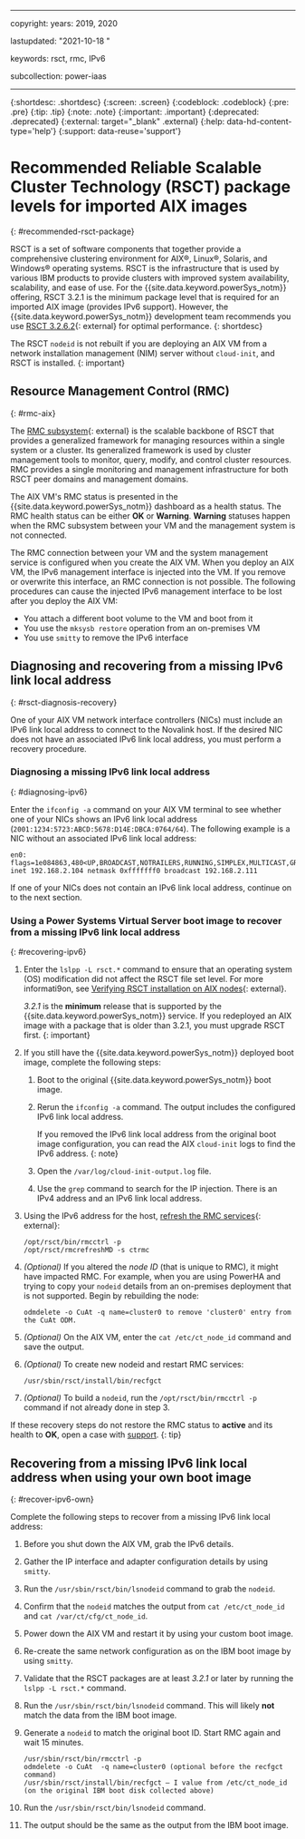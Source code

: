 ﻿---

copyright:
  years: 2019, 2020

lastupdated: "2021-10-18
"

keywords: rsct, rmc, IPv6

subcollection: power-iaas

---

{:shortdesc: .shortdesc}
{:screen: .screen}
{:codeblock: .codeblock}
{:pre: .pre}
{:tip: .tip}
{:note: .note}
{:important: .important}
{:deprecated: .deprecated}
{:external: target="_blank" .external}
{:help: data-hd-content-type='help'}
{:support: data-reuse='support'}

# Recommended Reliable Scalable Cluster Technology (RSCT) package levels for imported AIX images
{: #recommended-rsct-package}

RSCT is a set of software components that together provide a comprehensive clustering environment for AIX&reg;, Linux&reg;, Solaris, and Windows&reg; operating systems. RSCT is the infrastructure that is used by various IBM products to provide clusters with improved system availability, scalability, and ease of use. For the {{site.data.keyword.powerSys_notm}} offering, RSCT 3.2.1 is the minimum package level that is required for an imported AIX image (provides IPv6 support). However, the {{site.data.keyword.powerSys_notm}} development team recommends you use [RSCT 3.2.6.2](https://www.ibm.com/support/knowledgecenter/SGVKBA_3.2/navigation/welcome.html){: external} for optimal performance.
{: shortdesc}

The RSCT `nodeid` is not rebuilt if you are deploying an AIX VM from a network installation management (NIM) server without `cloud-init`, and RSCT is installed.
{: important}

## Resource Management Control (RMC)
{: #rmc-aix}

The [RMC subsystem](https://www.ibm.com/support/knowledgecenter/SGVKBA_3.2/admin/bl503_undrmc.html){: external} is the scalable backbone of RSCT that provides a generalized framework for managing resources within a single system or a cluster. Its generalized framework is used by cluster management tools to monitor, query, modify, and control cluster resources. RMC provides a single monitoring and management infrastructure for both RSCT peer domains and management domains.

The AIX VM's RMC status is presented in the {{site.data.keyword.powerSys_notm}} dashboard as a health status. The RMC health status can be either **OK** or **Warning**. **Warning** statuses happen when the RMC subsystem between your VM and the management system is not connected.

The RMC connection between your VM and the system management service is configured when you create the AIX VM. When you deploy an AIX VM, the IPv6 management interface is injected into the VM. If you remove or overwrite this interface, an RMC connection is not possible. The following procedures can cause the injected IPv6 management interface to be lost after you deploy the AIX VM:

- You attach a different boot volume to the VM and boot from it
- You use the `mksysb restore` operation from an on-premises VM
- You use `smitty` to remove the IPv6 interface

## Diagnosing and recovering from a missing IPv6 link local address
{: #rsct-diagnosis-recovery}

One of your AIX VM network interface controllers (NICs) must include an IPv6 link local address to connect to the Novalink host. If the desired NIC does not have an associated IPv6 link local address, you must perform a recovery procedure.

### Diagnosing a missing IPv6 link local address
{: #diagnosing-ipv6}

Enter the `ifconfig -a` command on your AIX VM terminal to see whether one of your NICs shows an IPv6 link local address (`2001:1234:5723:ABCD:5678:D14E:DBCA:0764/64`). The following example is a NIC without an associated IPv6 link local address:

```text
en0: flags=1e084863,480<UP,BROADCAST,NOTRAILERS,RUNNING,SIMPLEX,MULTICAST,GROUPRT,64BIT,CHECKSUM_OFFLOAD(ACTIVE),CHAIN>
inet 192.168.2.104 netmask 0xfffffff0 broadcast 192.168.2.111
```

If one of your NICs does not contain an IPv6 link local address, continue on to the next section.

### Using a Power Systems Virtual Server boot image to recover from a missing IPv6 link local address
{: #recovering-ipv6}

1. Enter the `lslpp -L rsct.*` command to ensure that an operating system (OS) modification did not affect the RSCT file set level. For more informati9on, see [Verifying RSCT installation on AIX nodes](https://www.ibm.com/support/knowledgecenter/SGVKBA_3.2/admin/bl503_instvaix.html){: external}.

    *3.2.1* is the **minimum** release that is supported by the {{site.data.keyword.powerSys_notm}} service. If you redeployed an AIX image with a package that is older than 3.2.1, you must upgrade RSCT first.
    {: important}

2. If you still have the {{site.data.keyword.powerSys_notm}} deployed boot image, complete the following steps:

    1. Boot to the original {{site.data.keyword.powerSys_notm}} boot image.
    2. Rerun the `ifconfig -a` command. The output includes the configured IPv6 link local address.

        If you removed the IPv6 link local address from the original boot image configuration, you can read the AIX `cloud-init` logs to find the IPv6 address.
        {: note}

    3. Open the `/var/log/cloud-init-output.log` file.
    4. Use the `grep` command to search for the IP injection. There is an IPv4 address and an IPv6 link local address.

3. Using the IPv6 address for the host, [refresh the RMC services](https://www.ibm.com/support/pages/fixing-no-rmc-connection-error){: external}:

    ```text
    /opt/rsct/bin/rmcctrl -p
    /opt/rsct/rmcrefreshMD -s ctrmc
    ```

4. *(Optional)* If you altered the *node ID* (that is unique to RMC), it might have impacted RMC. For example, when you are using PowerHA and trying to copy your `nodeid` details from an on-premises deployment that is not supported. Begin by rebuilding the node:

    ```text
    odmdelete -o CuAt -q name=cluster0 to remove 'cluster0' entry from the CuAt ODM.
    ```

5. *(Optional)* On the AIX VM, enter the `cat /etc/ct_node_id` command and save the output.

6. *(Optional)* To create new nodeid and restart RMC services:

   ```text
   /usr/sbin/rsct/install/bin/recfgct
   ```

7. *(Optional)* To build a `nodeid`, run the `/opt/rsct/bin/rmcctrl -p` command if not already done in step 3.

If these recovery steps do not restore the RMC status to **active** and its health to **OK**, open a case with [support](/docs/power-iaas?topic=power-iaas-getting-help-and-support).
{: tip}

## Recovering from a missing IPv6 link local address when using your own boot image
{: #recover-ipv6-own}

Complete the following steps to recover from a missing IPv6 link local address:

1. Before you shut down the AIX VM, grab the IPv6 details.

2. Gather the IP interface and adapter configuration details by using `smitty`.

3. Run the `/usr/sbin/rsct/bin/lsnodeid` command to grab the `nodeid`.

4. Confirm that the `nodeid` matches the output from `cat /etc/ct_node_id` and `cat /var/ct/cfg/ct_node_id`.

5. Power down the AIX VM and restart it by using your custom boot image.

6. Re-create the same network configuration as on the IBM boot image by using `smitty`.

7. Validate that the RSCT packages are at least *3.2.1* or later by running the `lslpp -L rsct.*` command.

8. Run the `/usr/sbin/rsct/bin/lsnodeid` command. This will likely **not** match the data from the IBM boot image.

9. Generate a `nodeid` to match the original boot ID. Start RMC again and wait 15 minutes.

    ```text
    /usr/sbin/rsct/bin/rmcctrl -p
    odmdelete -o CuAt  -q name=cluster0 (optional before the recfgct command)
    /usr/sbin/rsct/install/bin/recfgct – I value from /etc/ct_node_id (on the original IBM boot disk collected above)
    ```

10. Run the `/usr/sbin/rsct/bin/lsnodeid` command.

11. The output should be the same as the output from the IBM boot image.

<!--Check the management node details (to be used on your disk later) by entering the following command, `lsrsrc ManagementServer hostname`. -->

<!--Check what your boot OS management node is by entering, `lsrsrc ManagementServer hostname`.

If your boot OS management node does not match the original IBM boot image, enter the following commands:

    ```
    Stop RMC
    rmcctrl -K
    ```
    {: codeblock}

Use the `rmrsrc` command to remove your management node.

    ```
    /opt/rsct/bin/rmrsrc -s 'Hostname = "hmc1.mydomain.mycompany.com"' ManagementServer

    where hmc1.mydomain.mycompany.com is the value returned on the lssrc command above.
    ```
    {: screen} -->

<!-- Start RMC again and wait 15 minutes.

    ```
    /usr/sbin/rsct/bin/rmcctrl -A
    /usr/sbin/rsct/bin/rmcctrl -p
    ```
    {: codeblock} -->
